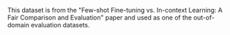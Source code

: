 This dataset is from the "Few-shot Fine-tuning vs. In-context Learning: A Fair Comparison and Evaluation" paper and used as one of the out-of-domain evaluation datasets.
